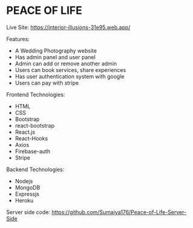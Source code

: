  # PEACE OF LIFE 

 Live Site: https://interior-illusions-31e95.web.app/

  Features:

  - A Wedding Photography website 
  - Has admin panel and user panel
  - Admin can add or remove another admin
  - Users can book services, share experiences 
  - Has user authentication system with google
  - Users can pay with stripe

Frontend Technologies:
  - HTML
  - CSS
  - Bootstrap
  - react-bootstrap
  - React.js
  - React-Hooks
  - Axios
  - Firebase-auth
  - Stripe

Backend Technologies:
  - Nodejs
  - MongoDB
  - Expressjs
  - Heroku


Server side code: https://github.com/Sumaiya176/Peace-of-Life-Server-Side